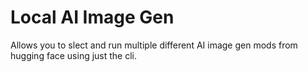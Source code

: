 # Local AI Image Gen

Allows you to slect and run multiple different AI image gen mods from hugging face using just the cli.
